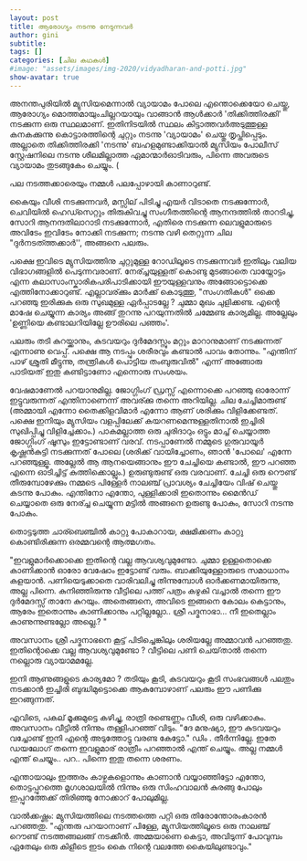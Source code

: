 ```yaml
---
layout: post
title: ആരോഗ്യം നടന്നു നേടുന്നവര്‍
author: gini
subtitle: 
tags: []
categories: [ചില കഥകള്‍]
#image: "assets/images/img-2020/vidyadharan-and-potti.jpg"
show-avatar: true
---
```


അനന്തപുരിയില്‍ മ്യുസിയമെന്നാല്‍ വ്യായാമം പോലെ എന്തൊക്കെയോ ചെയ്തു, ആരോഗ്യം മൊത്തമായുംചില്ലറയായും വാങ്ങാന്‍ ആള്‍ക്കാര്‍ 'തിക്കിത്തിരക്കി' നടക്കുന്ന ഒരു സ്ഥലമാണ്. ഇതിനിടയില്‍ സ്ഥലം കിട്ടാത്തവര്‍അടുത്തുള്ള കനകക്കുന്നു കൊട്ടാരത്തിന്റെ ചുറ്റും നടന്നു 'വ്യായാമം' ചെയ്തു തൃപ്തിപ്പെടും. അല്ലാതെ തിക്കിത്തിരക്കി 'നടന്നു' ബഹളമുണ്ടാക്കിയാല്‍ മ്യുസിയം പോലീസ് സ്റ്റേഷനിലെ നടന്നു ശീലമില്ലാത്ത ഏമാന്മാര്‍ഓടിവരും, പിന്നെ അവരുടെ വ്യായാമം തുടങ്ങുകേം ചെയ്യും. (

പല നടത്തക്കാരെയും നമ്മള്‍ പലപ്പോഴായി കാണാറുണ്ട്. 

കൈയും വീശി നടക്കുന്നവര്‍, മസ്സില് പിടിച്ചു എയര്‍ വിടാതെ നടക്കുന്നോര്‍, ചെവിയില്‍ ഹെഡ്സെറ്റും തിരുകിവച്ചു സംഗീതത്തിന്റെ ആനന്ദത്തില്‍ താറടിച്ചു, സോറി ആനന്ദതിലാറാടി നടക്കുന്നോര്‍, എതിരെ നടക്കുന്ന ലെവളുമാരുടെ അവിടേം ഇവിടേം നോക്കി നടക്കുന്ന; നടന്നു വഴി തെറ്റുന്ന ചില "ദുര്‍നടത്ത്തക്കാര്‍'', അങ്ങനെ പലരും. 

പക്ഷെ ഇവിടെ മ്യുസിയത്തിനു ചുറ്റുമുള്ള റോഡിലൂടെ നടക്കുന്നവര്‍ ഇതിലും വലിയ വിഭാഗങ്ങളില്‍ പെടുന്നവരാണ്. നേര്ച്ചയുള്ളത് കൊണ്ടു മുടങ്ങാതെ വായ്നോട്ടം എന്ന കലാസാംസ്കാരികപരിപാടിക്കായി ഈയുള്ളവനും അങ്ങോട്ടൊക്കെ എത്തിനോക്കാറുണ്ട്. എല്ലാവര്ക്കും മാര്‍ക്ക്‌ കൊടുത്തു, "സംഗതികള്‍" ഒക്കെ പറഞ്ഞു ഇരിക്കുക ഒരു സുഖമുള്ള ഏര്‍പ്പാടല്ലേ ? ചുമ്മാ മുഖം ചുളിക്കണ്ട. എന്റെ മാഷേ ചെയ്യുന്ന കാര്യം അങ്ങ് തുറന്നു പറയുന്നതില്‍ ചമ്മേണ്ട കാര്യമില്ല. അല്ലേലും 'ഉണ്ണിയെ കണ്ടാലറിയില്ലേ ഊരിലെ പഞ്ഞം'. 

പലരും തടി കുറയ്ക്കാനും, കുടവയറും ദുര്‍മേദസ്സും മറ്റും മാറാനുമാണ് നടക്കുന്നത് എന്നാണു വെപ്പ്. പക്ഷെ ആ നടപ്പും ശരീരവും കണ്ടാല്‍ പാവം തോന്നും. "എന്തിന് പാഴ് ശ്രുതി മീട്ടുന്നു, തന്ത്രികള്‍ പൊട്ടിയ തംബുരുവില്‍" എന്ന് അങ്ങോരു പാടിയത് ഇതു കണ്ടിട്ടാണോ എന്നൊരു സംശയം. 

വേഷമാണേല്‍ പറയാനുമില്ല. ജോഗ്ഗിംഗ് ഡ്രസ്സ്‌ എന്നൊക്കെ പറഞ്ഞു ഓരോന്ന് ഇട്ടുവരുന്നത്‌ എന്തിനാണെന്ന് അവര്ക്കു തന്നെ അറിയില്ല. ചില ചേച്ചിമാരുണ്ട്‌ (അമ്മായി എന്നോ തൈക്കിളവിമാര്‍ എന്നോ ആണ് ശരിക്കും വിളിക്കേണ്ടത്. പക്ഷെ ഇനിയും മ്യുസിയം വളപ്പിലേക്ക് കയറണമെന്നുള്ളതിനാല്‍ ഇച്ചിരി സുഖിപ്പിച്ചു വിളിച്ചേക്കാം.) പാകമല്ലാത്ത ഒരു ചുരിദാറും ഒട്ടും മാച്ച് ചെയ്യാത്ത ജോഗ്ഗിംഗ് ഷൂസും ഇട്ടോണ്ടാണ് വരവ്. നടപ്പാണേല്‍ നമ്മുടെ ഗുരുവായൂര്‍ കൃഷ്ണന്‍കുട്ടി നടക്കുന്നത് പോലെ (ശരിക്ക് വായിച്ചോണം, ഞാന്‍ 'പോലെ' എന്നേ പറഞ്ഞുള്ളൂ. അല്ലേല്‍ ആ ആനയെങ്ങാനും ഈ ചേച്ചിയെ കണ്ടാല്‍, ഈ പറഞ്ഞ എന്നെ ഓടിച്ചിട്ട്‌ കുത്തിക്കൊല്ലും.) ഉരുണ്ടുരുണ്ട്‌ ഒരു വരവാണ്. ചേച്ചി ഒരു റൌണ്ട് തീരുമ്പോഴേക്കും നമ്മടെ പിള്ളേര്‍ നാലഞ്ച്‌ പ്രാവശ്യം ചേച്ചിയേം വിഷ് ചെയ്തു കടന്നു പോകും. എന്തിനോ എന്തോ, പുള്ളിക്കാരി ഇതൊന്നും മൈന്‍ഡ് ചെയ്യാതെ ഒരു നേര്ച്ച ചെയ്യുന്ന മട്ടില്‍ അങ്ങനെ ഉരുണ്ടു പോകും, സോറി നടന്നു പോകും. 

തൊട്ടടുത്ത ചാര്ബെഞ്ചില്‍ കാറ്റു പോകാറായ, ക്ഷമിക്കണം കാറ്റു കൊണ്ടിരിക്കുന്ന ഒരമ്മവന്റെ ആത്മഗതം. 

"ഇവളുമാര്‍ക്കൊക്കെ ഇതിന്റെ വല്ല ആവശ്യവുമുണ്ടോ. ചുമ്മാ ഉള്ളതൊക്കെ കാണിക്കാന്‍ ഓരോ വേഷോം ഇട്ടോണ്ട് വരും. ബാക്കിയുള്ളോരുടെ സമാധാനം കളയാന്‍. പണിയെടുക്കാതെ വാരിവലിച്ചു തിന്നുമ്പോള്‍ ഓര്‍ക്കണമായിരുന്നു, അല്ല പിന്നെ. കുനിഞ്ഞിരുന്നു വീട്ടിലെ പത്ത്‌ പത്രം കഴുകി വച്ചാല്‍ തന്നെ ഈ ദുര്‍മേദസ്സ് താനേ കുറയും. അതെങ്ങനെ, അവിടെ ഇങ്ങനെ കോലം കെട്ടാനും, ആരേം ഇതൊന്നും കാണിക്കാനും പറ്റില്ലല്ലോ.. ശ്രീ പദ്മനാഭാ... നീ ഇതെല്ലാം കാണുന്നുണ്ടല്ലോ അല്ലെ.? " 

അവസാനം ശ്രീ പദ്മനാഭനെ കൂട്ട് പിടിച്ചെങ്കിലും ശരിയല്ലേ അമ്മാവന്‍ പറഞ്ഞതു. ഇതിന്റൊക്കെ വല്ല ആവശ്യവുമുണ്ടോ ? വീട്ടിലെ പണി ചെയ്‌താല്‍ തന്നെ നല്ലൊരു വ്യായാമമല്ലേ. 

ഇനി ആണുങ്ങളുടെ കാര്യമോ ? തടിയും കൂടി, കുടവയറും കൂടി സംഭവങ്ങള്‍ പലതും നടക്കാന്‍ ഇച്ചിരി ബുദ്ധിമുട്ടൊക്കെ ആകുമ്പോഴാണ് പലരും ഈ പണിക്കു ഇറങ്ങുന്നത്. 

എവിടെ, പകല് മൂക്കുമുട്ടെ കഴിച്ചു, രാത്രി രണ്ടെണ്ണം വീശി, ഒരു വഴിക്കാകും. അവസാനം വീട്ടില്‍ നിന്നും തള്ളിപറഞ്ഞ്‌ വിടും. "ദേ മനുഷ്യാ, ഈ കുടവയറും വച്ചോണ്ട് ഇനി എന്റെ അടുത്തോട്ടു വരണ്ട കേട്ടോ." ഡിം . തീര്‍ന്നില്ലേ. ഇതേ ഡയലോഗ് തന്നെ ഇവളുമാര് രാത്രീം പറഞ്ഞാല്‍ എന്ത് ചെയ്യും. അല്ല നമ്മള്‍ എന്ത് ചെയ്യും.. പറ.. പിന്നെ ഇതു തന്നെ ശരണം. 

എന്തായാലും ഇത്തരം കാഴ്ചകളൊന്നും കാണാന്‍ വയ്യാഞ്ഞിട്ടോ എന്തോ, തൊട്ടപ്പുറത്തെ മൃഗശാലയില്‍ നിന്നും ഒരു സിംഹവാലന്‍ കുരങ്ങു പോലും ഇപ്പുറത്തേക്ക് തിരിഞ്ഞു നോക്കാറ് പോലുമില്ല. 

വാല്‍ക്കഷ്ണം: മ്യുസിയത്തിലെ നടത്തത്തെ പറ്റി ഒരു തിരോന്തോരംകാരന്‍ പറഞ്ഞതു. "എന്തരു പറയാനാണ് പിള്ളേ, മ്യുസിയത്തിലൂടെ ഒരു നാലഞ്ച്‌ റൌണ്ട് നടത്തങ്ങലങ്ങ്‌ നടക്കീന്‍. അമ്മയാണെ കെട്ടാ, അവിടുന്ന് പോവുമ്പം ഏതേലും ഒരു കിളീടെ ഇടം കൈ നിന്റെ വലത്തേ കൈയിലുണ്ടാവും."